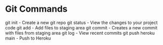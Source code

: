 # Git Commands
git init - Create a new git repo
git status - View the changes to your project code
git add - Add files to staging area
git commit - Creates a new commit with files from staging area
git log - View recent commits
git push heroku main - Push to Heroku
